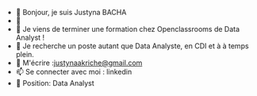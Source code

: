 - 👋 Bonjour, je suis Justyna BACHA
- 👀 
- 🌱 Je viens de terminer une formation chez Openclassrooms de Data Analyst !
- 💞️ Je recherche un poste autant que Data Analyste, en CDI et à à temps plein.
- 💬 M'écrire :justynaakriche@gmail.com
- 📫 Se connecter avec moi : linkedin
- 🔭 Position: Data Analyst

<!---
JustBACHA/JustBACHA is a ✨ special ✨ repository because its `README.md` (this file) appears on your GitHub profile.
You can click the Preview link to take a look at your changes.
--->
